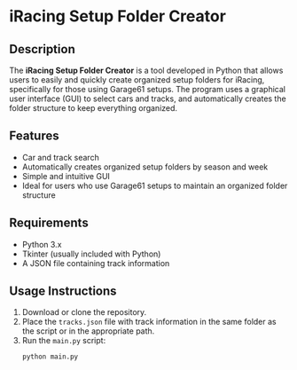 # iRacing Setup Folder Creator

## Description
The **iRacing Setup Folder Creator** is a tool developed in Python that allows users to easily and quickly create organized setup folders for iRacing, specifically for those using Garage61 setups. The program uses a graphical user interface (GUI) to select cars and tracks, and automatically creates the folder structure to keep everything organized.

## Features
- Car and track search
- Automatically creates organized setup folders by season and week
- Simple and intuitive GUI
- Ideal for users who use Garage61 setups to maintain an organized folder structure

## Requirements
- Python 3.x
- Tkinter (usually included with Python)
- A JSON file containing track information

## Usage Instructions

1. Download or clone the repository.
2. Place the `tracks.json` file with track information in the same folder as the script or in the appropriate path.
3. Run the `main.py` script:
   ```bash
   python main.py
